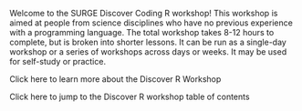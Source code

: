 Welcome to the SURGE Discover Coding R workshop! This workshop is aimed at people from science disciplines who have no previous experience with a programming language. The total workshop takes 8-12 hours to complete, but is broken into shorter lessons. It can be run as a single-day workshop or a series of workshops across days or weeks. It may be used for self-study or practice.

Click here to learn more about the Discover R Workshop

Click here to jump to the Discover R workshop table of contents